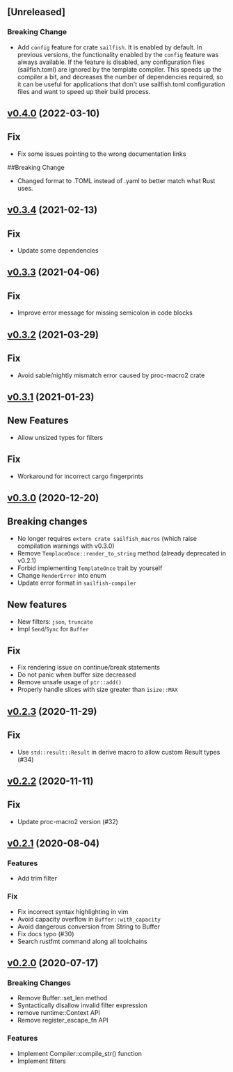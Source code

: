 ## [Unreleased]

### Breaking Change

* Add `config` feature for crate `sailfish`. It is enabled by default. In previous
  versions, the functionality enabled by the `config` feature was always available. If the
  feature is disabled, any configuration files (sailfish.toml) are ignored by the template
  compiler. This speeds up the compiler a bit, and decreases the number of dependencies
  required, so it can be useful for applications that don't use sailfish.toml configuration
  files and want to speed up their build process.

<a name="v0.4.0"></a>
## [v0.4.0](https://github.com/rust-sailfish/sailfish/compare/v0.3.4...v0.4.0) (2022-03-10)

## Fix

* Fix some issues pointing to the wrong documentation links

##Breaking Change

* Changed format to .TOML instead of .yaml to better match what Rust uses.

<a name="v0.3.4"></a>
## [v0.3.4](https://github.com/rust-sailfish/sailfish/compare/v0.3.3...v0.3.4) (2021-02-13)

## Fix

* Update some dependencies

<a name="v0.3.3"></a>
## [v0.3.3](https://github.com/rust-sailfish/sailfish/compare/v0.3.2...v0.3.3) (2021-04-06)

## Fix

* Improve error message for missing semicolon in code blocks

<a name="v0.3.2"></a>
## [v0.3.2](https://github.com/rust-sailfish/sailfish/compare/v0.3.1...v0.3.2) (2021-03-29)

## Fix

* Avoid sable/nightly mismatch error caused by proc-macro2 crate 

<a name="v0.3.1"></a>
## [v0.3.1](https://github.com/rust-sailfish/sailfish/compare/v0.3.0...v0.3.1) (2021-01-23)

## New Features

* Allow unsized types for filters

## Fix

* Workaround for incorrect cargo fingerprints

<a name="v0.3.0"></a>
## [v0.3.0](https://github.com/rust-sailfish/sailfish/compare/v0.2.2...v0.3.0) (2020-12-20)

## Breaking changes

* No longer requires `extern crate sailfish_macros` (which raise compilation warnings with v0.3.0)
* Remove `TemplaceOnce::render_to_string` method (already deprecated in v0.2.1)
* Forbid implementing `TemplateOnce` trait by yourself
* Change `RenderError` into enum
* Update error format in `sailfish-compiler`

## New features

* New filters: `json`, `truncate`
* Impl `Send`/`Sync` for `Buffer`

## Fix

* Fix rendering issue on continue/break statements
* Do not panic when buffer size decreased
* Remove unsafe usage of `ptr::add()`
* Properly handle slices with size greater than `isize::MAX`

<a name="v0.2.3"></a>
## [v0.2.3](https://github.com/rust-sailfish/sailfish/compare/v0.2.2...v0.2.3) (2020-11-29)

## Fix

* Use `std::result::Result` in derive macro to allow custom Result types (#34)

<a name="v0.2.2"></a>
## [v0.2.2](https://github.com/rust-sailfish/sailfish/compare/v0.2.1...v0.2.2) (2020-11-11)

## Fix

* Update proc-macro2 version (#32)

<a name="v0.2.1"></a>
## [v0.2.1](https://github.com/rust-sailfish/sailfish/compare/v0.2.0...v0.2.1) (2020-08-04)

### Features

* Add trim filter

### Fix

* Fix incorrect syntax highlighting in vim
* Avoid capacity overflow in `Buffer::with_capacity`
* Avoid dangerous conversion from String to Buffer
* Fix docs typo (#30)
* Search rustfmt command along all toolchains

<a name="v0.2.0"></a>
## [v0.2.0](https://github.com/rust-sailfish/sailfish/compare/v0.1.3...v0.2.0) (2020-07-17)

### Breaking Changes

* Remove Buffer::set_len method
* Syntactically disallow invalid filter expression
* remove runtime::Context API
* Remove register_escape_fn API

### Features

* Implement Compiler::compile_str() function
* Implement filters
